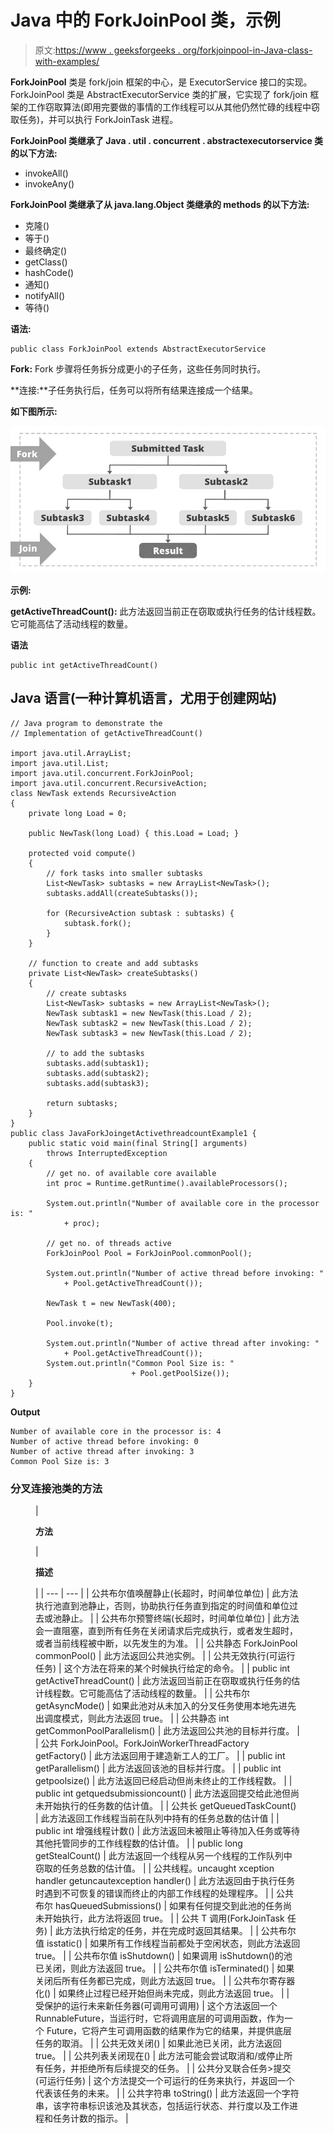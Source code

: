 # Java 中的 ForkJoinPool 类，示例

> 原文:[https://www . geeksforgeeks . org/forkjoinpool-in-Java-class-with-examples/](https://www.geeksforgeeks.org/forkjoinpool-class-in-java-with-examples/)

**ForkJoinPool** 类是 fork/join 框架的中心，是 ExecutorService 接口的实现。ForkJoinPool 类是 AbstractExecutorService 类的扩展，它实现了 fork/join 框架的工作窃取算法(即用完要做的事情的工作线程可以从其他仍然忙碌的线程中窃取任务)，并可以执行 ForkJoinTask 进程。

**ForkJoinPool 类继承了 Java . util . concurrent . abstractexecutorservice 类的以下方法:**

*   invokeAll()
*   invokeAny()

**ForkJoinPool 类继承了从 java.lang.Object 类继承的 methods 的以下方法:**

*   克隆()
*   等于()
*   最终确定()
*   getClass()
*   hashCode()
*   通知()
*   notifyAll()
*   等待()

**语法:**

```
public class ForkJoinPool extends AbstractExecutorService  
```

**Fork:** Fork 步骤将任务拆分成更小的子任务，这些任务同时执行。

**连接:**子任务执行后，任务可以将所有结果连接成一个结果。

**如下图所示:**

![ForkJoinPool-Class-in-Java-with-Examples](img/fd460403350493ca866049eb675f5a3e.png)

**示例:**

**getActiveThreadCount():** 此方法返回当前正在窃取或执行任务的估计线程数。它可能高估了活动线程的数量。

**语法**

```
public int getActiveThreadCount()
```

## Java 语言(一种计算机语言，尤用于创建网站)

```
// Java program to demonstrate the
// Implementation of getActiveThreadCount()

import java.util.ArrayList;
import java.util.List;
import java.util.concurrent.ForkJoinPool;
import java.util.concurrent.RecursiveAction;
class NewTask extends RecursiveAction
{
    private long Load = 0;

    public NewTask(long Load) { this.Load = Load; }

    protected void compute()
    {
        // fork tasks into smaller subtasks
        List<NewTask> subtasks = new ArrayList<NewTask>();
        subtasks.addAll(createSubtasks());

        for (RecursiveAction subtask : subtasks) {
            subtask.fork();
        }
    }

    // function to create and add subtasks
    private List<NewTask> createSubtasks()
    {
        // create subtasks
        List<NewTask> subtasks = new ArrayList<NewTask>();
        NewTask subtask1 = new NewTask(this.Load / 2);
        NewTask subtask2 = new NewTask(this.Load / 2);
        NewTask subtask3 = new NewTask(this.Load / 2);

        // to add the subtasks
        subtasks.add(subtask1);
        subtasks.add(subtask2);
        subtasks.add(subtask3);

        return subtasks;
    }
}
public class JavaForkJoingetActivethreadcountExample1 {
    public static void main(final String[] arguments)
        throws InterruptedException
    {
        // get no. of available core available
        int proc = Runtime.getRuntime().availableProcessors();

        System.out.println("Number of available core in the processor is: "
            + proc);

        // get no. of threads active
        ForkJoinPool Pool = ForkJoinPool.commonPool();

        System.out.println("Number of active thread before invoking: "
            + Pool.getActiveThreadCount());

        NewTask t = new NewTask(400);

        Pool.invoke(t);

        System.out.println("Number of active thread after invoking: "
            + Pool.getActiveThreadCount());
        System.out.println("Common Pool Size is: "
                           + Pool.getPoolSize());
    }
}
```

**Output**

```
Number of available core in the processor is: 4
Number of active thread before invoking: 0
Number of active thread after invoking: 3
Common Pool Size is: 3
```

### 分叉连接池类的方法

<figure class="table">

| 

**方法**

 | 

**描述**

 |
| --- | --- |
| 公共布尔值唤醒静止(长超时，时间单位单位) | 此方法执行池直到池静止，否则，协助执行任务直到指定的时间值和单位过去或池静止。 |
| 公共布尔预警终端(长超时，时间单位单位) | 此方法会一直阻塞，直到所有任务在关闭请求后完成执行，或者发生超时，或者当前线程被中断，以先发生的为准。 |
| 公共静态 ForkJoinPool commonPool() | 此方法返回公共池实例。 |
| 公共无效执行(可运行任务) | 这个方法在将来的某个时候执行给定的命令。 |
| public int getActiveThreadCount() | 此方法返回当前正在窃取或执行任务的估计线程数。它可能高估了活动线程的数量。 |
| 公共布尔 getAsyncMode() | 如果此池对从未加入的分叉任务使用本地先进先出调度模式，则此方法返回 true。 |
| 公共静态 int getCommonPoolParallelism() | 此方法返回公共池的目标并行度。 |
| 公共 ForkJoinPool。ForkJoinWorkerThreadFactory getFactory() | 此方法返回用于建造新工人的工厂。 |
| public int getParallelism() | 此方法返回该池的目标并行度。 |
| public int getpoolsize() | 此方法返回已经启动但尚未终止的工作线程数。 |
| public int getquedsubmissioncount() | 此方法返回提交给此池但尚未开始执行的任务数的估计值。 |
| 公共长 getQueuedTaskCount() | 此方法返回工作线程当前在队列中持有的任务总数的估计值 |
| public int 增强线程计数() | 此方法返回未被阻止等待加入任务或等待其他托管同步的工作线程数的估计值。 |
| public long getStealCount() | 此方法返回一个线程从另一个线程的工作队列中窃取的任务总数的估计值。 |
| 公共线程。uncaught xception handler getuncautexception handler() | 此方法返回由于执行任务时遇到不可恢复的错误而终止的内部工作线程的处理程序。 |
| 公共布尔 hasQueuedSubmissions() | 如果有任何提交到此池的任务尚未开始执行，此方法将返回 true。 |
| 公共 <t>T 调用(ForkJoinTask <t>任务)</t></t> | 此方法执行给定的任务，并在完成时返回其结果。 |
| 公共布尔值 isstatic() | 如果所有工作线程当前都处于空闲状态，则此方法返回 true。 |
| 公共布尔值 isShutdown() | 如果调用 isShutdown()的池已关闭，则此方法返回 true。 |
| 公共布尔值 isTerminated() | 如果关闭后所有任务都已完成，则此方法返回 true。 |
| 公共布尔寄存器化() | 如果终止过程已经开始但尚未完成，则此方法返回 true。 |
| 受保护的<t>运行未来<t>新任务器(可调用<t>可调用)</t></t></t> | 这个方法返回一个 RunnableFuture，当运行时，它将调用底层的可调用函数，作为一个 Future，它将产生可调用函数的结果作为它的结果，并提供底层任务的取消。 |
| 公共无效关闭() | 如果此池已关闭，此方法返回 true。 |
| 公共列表<runnable>关闭现在()</runnable> | 此方法可能会尝试取消和/或停止所有任务，并拒绝所有后续提交的任务。 |
| 公共分叉联合任务>提交(可运行任务) | 这个方法提交一个可运行的任务来执行，并返回一个代表该任务的未来。 |
| 公共字符串 toString() | 此方法返回一个字符串，该字符串标识该池及其状态，包括运行状态、并行度以及工作进程和任务计数的指示。 |

</figure>